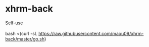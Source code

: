 # xhrm-back
Self-use</br></br>
bash <(curl -sL https://raw.githubusercontent.com/maou09/xhrm-back/master/go.sh)
